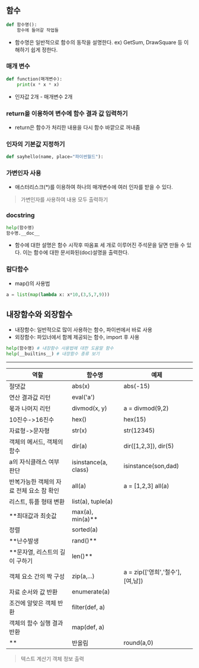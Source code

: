 ## 함수

```python
def 함수명():
	함수에 들어갈 작업들
```
- 함수명은 일반적으로 함수의 동작을 설명한다. ex) GetSum, DrawSquare 등 이해하기 쉽게 정한다.

### 매개 변수
```python
def function(매개변수):
	print(x * x * x)
```
- 인자값 2개 - 매개변수 2개

### return을 이용하여 변수에 함수 결과 값 입력하기

- return은 함수가 처리한 내용을 다시 함수 바깥으로 꺼내줌

### 인자의 기본값 지정하기
```python
def sayhello(name, place="파이썬월드"):
```
### 가변인자 사용

- 애스터리스크(\*)를 이용하여 하나의 매개변수에 여러 인자를 받을 수 있다.

> 가변인자를 사용하여 내용 모두 출력하기

### docstring
```python
help(함수명)
함수명.__doc__
```
- 함수에 대한 설명은 함수 시작후 따옴표 세 개로 이루어진 주석문을 달면 만들 수 있다. 이는 함수에 대한 문서화된(doc)설명을 출력한다.

### 람다함수
- map()의 사용법
```python
a = list(map(lambda x: x*10,(3,5,7,9)))
```

## 내장함수와 외장함수

- 내장함수: 일반적으로 많이 사용하는 함수, 파이썬에서 바로 사용
- 외장함수: 파있너에서 함께 제공되는 함수, import 후 사용
```python
help(함수명) # 내장함수 사용법에 대한 도움말 함수
help(__builtins__) # 내장함수 종류 보기 
```
----------------

|역할|함수명|예제|
|-----|----|-----|
|절댓값|abs(x)|abs(-15)|
|연산 결과값 리턴|eval('a')|
|몫과 나머지 리턴|divmod(x, y)|a = divmod(9,2)|
|10진수->16진수|hex()|hex(15)|
|자료형->문자형|str(x)|str(12345)|
|객체의 메서드, 객체의 함수|dir(a)|dir([1,2,3]), dir(5)|
|a의 자식클래스 여부 판단|isinstance(a, class)|isinstance(son,dad)|
|반복가능한 객체의 자료 전체 요소 참 확인|all(a)|a = [1,2,3] all(a)|
|리스트, 튜플 형태 변환|list(a), tuple(a)|
|**최대값과 최솟값|max(a), min(a)**|
|정렬|sorted(a)|
|**난수발생|rand()**|
|**문자열, 리스트의 길이 구하기|len()**|
|객체 요소 간의 짝 구성|zip(a,...)|a = zip(['영희','철수'],[여,남])|
|자료 순서와 값 반환|enumerate(a)|
|조건에 알맞은 객체 반환|filter(def, a)|
|객체의 함수 실행 결과 반환|map(def, a)|
**|반올림|round(a,0)|round(3.13, 0)|**

> 텍스트 계산기
> 객체 정보 출력

